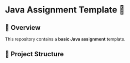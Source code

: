 # Java Assignment Template 🚀

## 📌 Overview
This repository contains a **basic Java assignment** template.  

## 📂 Project Structure
